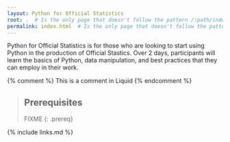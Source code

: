 ```yaml
---
layout: Python for Official Statistics
root: .  # Is the only page that doesn't follow the pattern /:path/index.html
permalink: index.html  # Is the only page that doesn't follow the pattern /:path/index.html
---
```

Python for Official Statistics is for those who are looking to start using Python in the production of Official Stastics. Over 2 days, participants will learn the basics of Python, data manipulation, and best practices that they can employ in their work. 

<!-- this is an html comment -->

{% comment %} This is a comment in Liquid {% endcomment %}

> ## Prerequisites
>
> FIXME
{: .prereq}

{% include links.md %}
